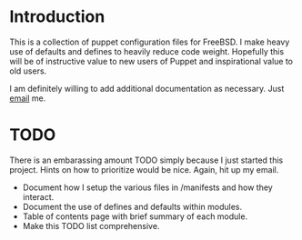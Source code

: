 Introduction
============
This is a collection of puppet configuration files for FreeBSD. I make heavy use of defaults and defines to heavily reduce code weight. Hopefully this will be of instructive value to new users of Puppet and inspirational value to old users.

I am definitely willing to add additional documentation as necessary. Just [email](mailto:oss@eshao.es) me.


TODO
====
There is an embarassing amount TODO simply because I just started this project. Hints on how to prioritize would be nice. Again, hit up my email.

* Document how I setup the various files in /manifests and how they interact.
* Document the use of defines and defaults within modules.
* Table of contents page with brief summary of each module.
* Make this TODO list comprehensive.
